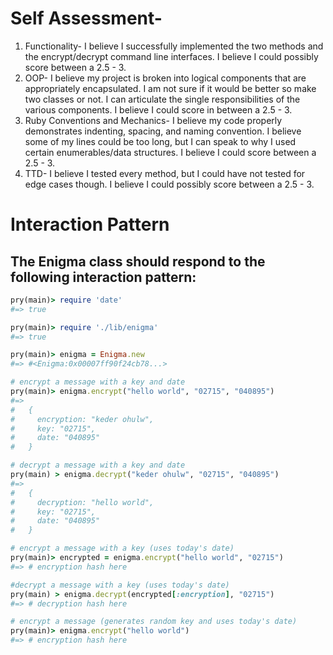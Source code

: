 # Self Assessment-
  1. Functionality-
     I believe I successfully implemented the two methods and the encrypt/decrypt command line interfaces. I believe I could possibly score between a 2.5 - 3.
  2. OOP-
     I believe my project is broken into logical components that are appropriately encapsulated. I am not sure if it would be better so make two classes or not. I can articulate the single responsibilities of the various components. I believe I could score in between a 2.5 - 3.
  3. Ruby Conventions and Mechanics-
     I believe my code properly demonstrates indenting, spacing, and naming convention. I believe some of my lines could be too long, but I can speak to why I used certain enumerables/data structures. I believe I could score between a 2.5 - 3.
  4. TTD-
     I believe I tested every method, but I could have not tested for edge cases though. I believe I could possibly score between a 2.5 - 3.


# Interaction Pattern

## The Enigma class should respond to the following interaction pattern:
``` ruby
pry(main)> require 'date'
#=> true

pry(main)> require './lib/enigma'
#=> true

pry(main)> enigma = Enigma.new
#=> #<Enigma:0x00007ff90f24cb78...>

# encrypt a message with a key and date
pry(main)> enigma.encrypt("hello world", "02715", "040895")
#=>
#   {
#     encryption: "keder ohulw",
#     key: "02715",
#     date: "040895"
#   }

# decrypt a message with a key and date
pry(main) > enigma.decrypt("keder ohulw", "02715", "040895")
#=>
#   {
#     decryption: "hello world",
#     key: "02715",
#     date: "040895"
#   }

# encrypt a message with a key (uses today's date)
pry(main)> encrypted = enigma.encrypt("hello world", "02715")
#=> # encryption hash here

#decrypt a message with a key (uses today's date)
pry(main) > enigma.decrypt(encrypted[:encryption], "02715")
#=> # decryption hash here

# encrypt a message (generates random key and uses today's date)
pry(main)> enigma.encrypt("hello world")
#=> # encryption hash here
```
